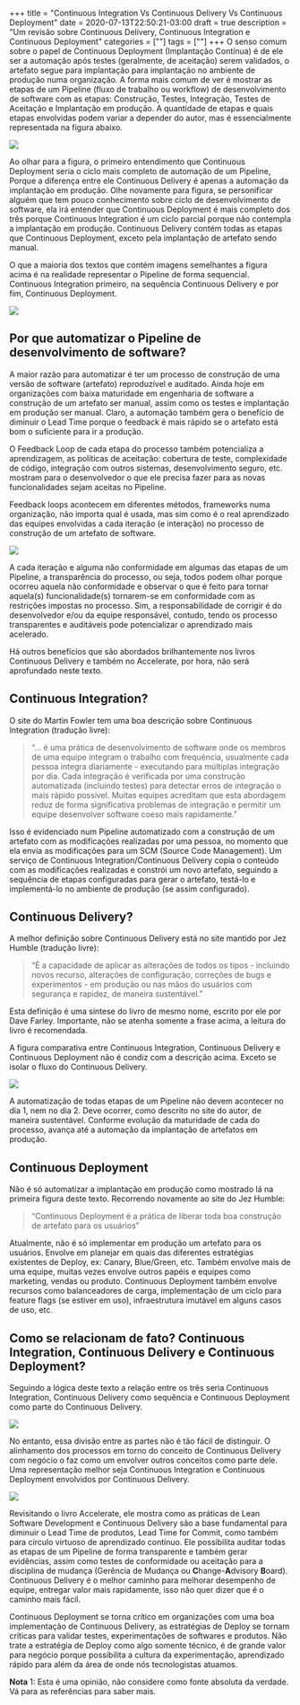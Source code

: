 +++
title = "Continuous Integration Vs Continuous Delivery Vs Continuous Deployment"
date = 2020-07-13T22:50:21-03:00
draft = true
description = "Um revisão sobre Continuous Delivery, Continuous Integration e Continuous Deployment"
categories = [""]
tags = [""]
+++
O senso comum sobre o papel de Continuous Deployment (Implantação Contínua) é de ele ser a automação após testes (geralmente, de aceitação) serem validados,  o artefato segue para implantação para implantação no ambiente de produção numa organização. A forma mais comum de ver é mostrar as etapas de um Pipeline (fluxo de trabalho ou workflow) de desenvolvimento de software com as etapas: Construção, Testes, Integração, Testes de Aceitação e Implantação em produção. A quantidade de etapas e quais etapas envolvidas podem variar a depender do autor, mas é essencialmente representada na figura abaixo.

![](/images/cd_classico.png)

Ao olhar para a figura, o primeiro entendimento que Continuous Deployment seria o ciclo mais completo de automação de um Pipeline, Porque a diferença entre ele Continuous Delivery é apenas a automação da implantação em produção. Olhe novamente para figura, se personificar alguém que tem pouco conhecimento sobre ciclo de desenvolvimento de software, ela irá entender que Continuous Deployment é mais completo dos três porque Continuous Integration é um ciclo parcial porque não contempla a implantação em produção. Continuous Delivery contém todas as etapas que Continuous Deployment, exceto pela implantação de artefato sendo manual.

O que a maioria dos textos que contém imagens semelhantes a figura acima é na realidade representar o Pipeline de forma sequencial. Continuous Integration primeiro, na sequência Continuous Delivery e por fim, Continuous Deployment.

![](/images/cd_classico-2.png)

## Por que automatizar o Pipeline de desenvolvimento de software?

A maior razão para automatizar é ter um processo de construção de uma versão de software (artefato) reproduzível e auditado. Ainda hoje em organizações com baixa maturidade em engenharia de software a construção de um artefato ser manual, assim como os testes e implantação em produção ser manual. Claro, a automação também gera o benefício de diminuir o Lead Time porque o feedback é mais rápido se o artefato está bom o suficiente para ir a produção. 

O Feedback Loop de cada etapa do processo também potencializa a aprendizagem, as políticas de aceitação: cobertura de teste, complexidade de código, integração com outros sistemas, desenvolvimento seguro, etc. mostram para o desenvolvedor o que ele precisa fazer para as novas funcionalidades sejam aceitas no Pipeline. 

Feedback loops acontecem em diferentes métodos, frameworks numa organização, não importa qual é usada, mas sim como é o real aprendizado das equipes envolvidas a cada iteração (e interação) no processo de construção de um artefato de software. 

![](/images/pipeline.png)

A cada iteração e alguma não conformidade em algumas das etapas de um Pipeline, a transparência do processo, ou seja, todos podem olhar porque ocorreu aquela não conformidade e observar o que é feito para tornar aquela(s) funcionalidade(s) tornarem-se em conformidade com as restrições impostas no processo. Sim, a responsabilidade de corrigir é do desenvolvedor e/ou da equipe responsável, contudo, tendo os processo transparentes e auditáveis pode potencializar o aprendizado mais acelerado. 

Há outros benefícios que são abordados brilhantemente nos livros Continuous Delivery e também no Accelerate, por hora, não será aprofundado neste texto.

## Continuous Integration?

O site do Martin Fowler tem uma boa descrição sobre Continuous Integration (tradução livre):

> “... é uma prática de desenvolvimento de software onde os membros de uma equipe integram o trabalho com frequência, usualmente cada pessoa integra diariamente - executando para múltiplas integração por dia. Cada integração é verificada por uma construção automatizada (incluindo testes) para detectar erros de integração o mais rápido possível. Muitas equipes acreditam que esta abordagem reduz de forma significativa problemas de integração e permitir um equipe desenvolver software coeso mais rapidamente.”

Isso é evidenciado num Pipeline automatizado com a construção de um artefato com as modificações realizadas por uma pessoa, no momento que ela envia as modificações para um SCM (Source Code Management). Um serviço de Continuous Integration/Continuous Delivery copia o conteúdo com as modificações realizadas e constrói um novo artefato, seguindo a sequência de etapas configuradas para gerar o artefato, testá-lo e implementá-lo no ambiente de produção (se assim configurado).

## Continuous Delivery?

A melhor definição sobre Continuous Delivery está no site mantido por Jez Humble (tradução livre): 

> “É a capacidade de aplicar as alterações de todos os tipos - incluindo novos recurso, alterações de configuração, correções de bugs e experimentos - em produção ou nas mãos do usuários com segurança e rapidez, de maneira sustentável.”

Esta definição é uma síntese do livro de mesmo nome, escrito por ele por Dave Farley. Importante, não se atenha somente a frase acima, a leitura do livro é recomendada. 

A figura comparativa entre Continuous Integration, Continuous Delivery e Continuous Deployment não é condiz com a descrição acima. Exceto se isolar o fluxo do Continuous Delivery. 

![](/images/cd_classico-3.png)

A automatização de todas etapas de um Pipeline não devem acontecer no dia 1, nem no dia 2. Deve ocorrer, como descrito no site do autor, de maneira sustentável. Conforme evolução da maturidade de cada do processo, avança até a automação da implantação de artefatos em produção.

## Continuous Deployment
Não é só automatizar a implantação em produção como mostrado lá na primeira figura deste texto. Recorrendo novamente ao site do Jez Humble:

> “Continuous Deployment é a prática de liberar toda boa construção de artefato para os usuários”

Atualmente, não é só implementar em produção um artefato para os usuários. Envolve em planejar em quais das diferentes estratégias existentes de Deploy, ex: Canary, Blue/Green, etc. Também envolve mais de uma equipe, muitas vezes envolve outros papéis e equipes como marketing, vendas ou produto.
Continuous Deployment também envolve recursos como balanceadores de carga, implementação de um ciclo para feature flags (se estiver em uso), infraestrutura imutável em alguns casos de uso, etc. 

## Como se relacionam de fato? Continuous Integration, Continuous Delivery e Continuous Deployment?

Seguindo a lógica deste texto a relação entre os três seria Continuous Integration, Continuous Delivery como sequência e Continuous Deployment como parte do Continuous Delivery.

![](/images/cd-novo-1.png)

No entanto, essa divisão entre as partes não é tão fácil de distinguir. O alinhamento dos processos em torno do conceito de Continuous Delivery com negócio o faz como um envolver outros conceitos como parte dele. Uma representação melhor seja Continuous Integration e Continuous Deployment envolvidos por Continuous Delivery.

![](/images/cd-novo-2.png)

Revisitando o livro Accelerate, ele mostra como as práticas de Lean Software Development e Continuous Delivery são a base fundamental para diminuir o Lead Time de produtos, Lead Time for Commit, como também para círculo virtuoso de aprendizado contínuo. Ele possibilita auditar todas as etapas de um Pipeline de forma transparente e também gerar evidências, assim como testes de conformidade ou aceitação para a disciplina de mudança (Gerência de Mudança ou **C**hange-**A**dvisory **B**oard). Continuous Delivery é o melhor caminho para melhorar desempenho de equipe, entregar valor mais rapidamente, isso não quer dizer que é o caminho mais fácil.

Continuous Deployment se torna crítico em organizações com uma boa implementação de Continuous Delivery, as estratégias de Deploy se tornam críticas para validar testes, experimentações de softwares e produtos. Não trate a estratégia de Deploy como algo somente técnico, é de grande valor para negócio porque possibilita a cultura da experimentação, aprendizado rápido para além da área de onde nós tecnologistas atuamos.

**Nota** 1: Esta é uma opinião, não considere como fonte absoluta da verdade. Vá para as referências para saber mais.
